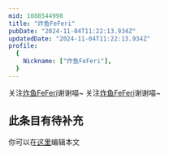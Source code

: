 ```yaml
---
mid: 1088544998
title: "炸鱼FeFeri"
pubDate: "2024-11-04T11:22:13.934Z"
updatedDate: "2024-11-04T11:22:13.934Z"
profile:
  {
    Nickname: ["炸鱼FeFeri"],
  }
---
```


关注[炸鱼FeFeri](https://space.bilibili.com/1088544998)谢谢喵~ 关注[炸鱼FeFeri](https://space.bilibili.com/1088544998)谢谢喵~

## 此条目有待补充
你可以在[这里](https://github.com/Yuhanawa/VTuber.ICU-Content/edit/master/v/炸鱼FeFeri/index.md)编辑本文
